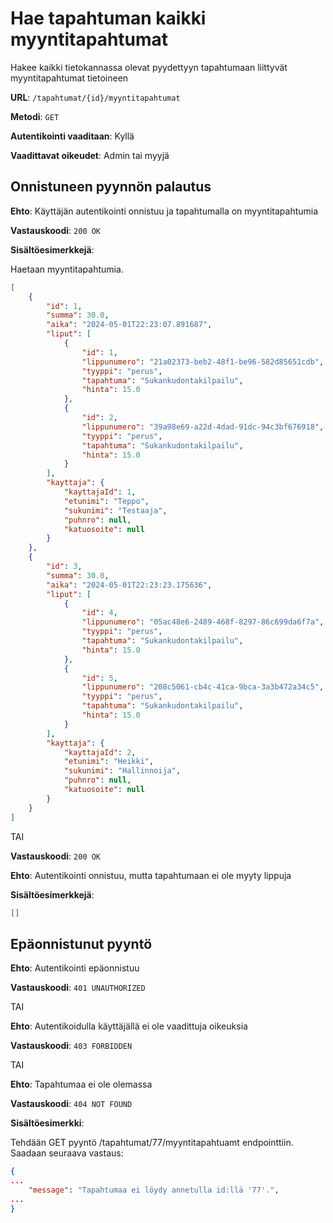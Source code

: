 # Hae tapahtuman kaikki myyntitapahtumat

Hakee kaikki tietokannassa olevat pyydettyyn tapahtumaan liittyvät myyntitapahtumat tietoineen

**URL**: `/tapahtumat/{id}/myyntitapahtumat`

**Metodi**: `GET`

**Autentikointi vaaditaan**: Kyllä

**Vaadittavat oikeudet**: Admin tai myyjä

## Onnistuneen pyynnön palautus

**Ehto**: Käyttäjän autentikointi onnistuu ja tapahtumalla on myyntitapahtumia

**Vastauskoodi**: `200 OK`

**Sisältöesimerkkejä**:

Haetaan myyntitapahtumia.

```json
[
    {
        "id": 1,
        "summa": 30.0,
        "aika": "2024-05-01T22:23:07.891687",
        "liput": [
            {
                "id": 1,
                "lippunumero": "21a02373-beb2-48f1-be96-582d85651cdb",
                "tyyppi": "perus",
                "tapahtuma": "Sukankudontakilpailu",
                "hinta": 15.0
            },
            {
                "id": 2,
                "lippunumero": "39a98e69-a22d-4dad-91dc-94c3bf676918",
                "tyyppi": "perus",
                "tapahtuma": "Sukankudontakilpailu",
                "hinta": 15.0
            }
        ],
        "kayttaja": {
            "kayttajaId": 1,
            "etunimi": "Teppo",
            "sukunimi": "Testaaja",
            "puhnro": null,
            "katuosoite": null
        }
    },
    {
        "id": 3,
        "summa": 30.0,
        "aika": "2024-05-01T22:23:23.175636",
        "liput": [
            {
                "id": 4,
                "lippunumero": "05ac48e6-2489-468f-8297-86c699da6f7a",
                "tyyppi": "perus",
                "tapahtuma": "Sukankudontakilpailu",
                "hinta": 15.0
            },
            {
                "id": 5,
                "lippunumero": "208c5061-cb4c-41ca-9bca-3a3b472a34c5",
                "tyyppi": "perus",
                "tapahtuma": "Sukankudontakilpailu",
                "hinta": 15.0
            }
        ],
        "kayttaja": {
            "kayttajaId": 2,
            "etunimi": "Heikki",
            "sukunimi": "Hallinnoija",
            "puhnro": null,
            "katuosoite": null
        }
    }
]
```

TAI

**Vastauskoodi**: `200 OK`

**Ehto**: Autentikointi onnistuu, mutta tapahtumaan ei ole myyty lippuja

**Sisältöesimerkkejä**:

```json
[]
```

## Epäonnistunut pyyntö

__Ehto__: Autentikointi epäonnistuu

__Vastauskoodi__: `401 UNAUTHORIZED`

TAI

__Ehto__: Autentikoidulla käyttäjällä ei ole vaadittuja oikeuksia

__Vastauskoodi__: `403 FORBIDDEN`

TAI

__Ehto__: Tapahtumaa ei ole olemassa

__Vastauskoodi__: `404 NOT FOUND`

__Sisältöesimerkki__: 

Tehdään GET pyyntö /tapahtumat/77/myyntitapahtuamt endpointtiin. Saadaan seuraava vastaus:

```json
{
...
    "message": "Tapahtumaa ei löydy annetulla id:llä '77'.",
...
}
```
